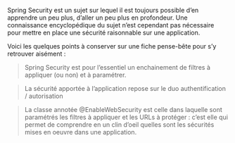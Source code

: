 Spring Security est un sujet sur lequel il est toujours possible d’en apprendre un peu plus, d’aller un peu plus en 
profondeur. Une connaissance encyclopédique du sujet n’est cependant pas nécessaire pour mettre en place une
sécurité raisonnable sur une application. 

Voici les quelques points à conserver sur une fiche pense-bête pour s’y retrouver aisément :

>Spring Security est pour l’essentiel un enchainement de filtres à appliquer (ou non) et à paramétrer.  

> La sécurité apportée à l’application repose sur le duo authentification / autorisation   

> La classe annotée @EnableWebSecurity est celle dans laquelle sont paramétrés les filtres à appliquer
et les URLs à protéger : c’est elle qui permet de comprendre en un clin d’oeil quelles sont 
les sécurités mises en oeuvre dans une application.